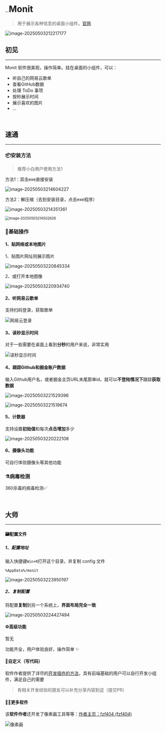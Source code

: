 # <img src="./assets/Monit_logo.png" alt="Monit_logo" style="zoom:7%;" />Monit

> 用于展示各种信息的桌面小组件。[官网](https://monit.fzf404.art/#/)

![image-20250503212217177](./assets/image-20250503212217177.png)

## 初见

---

Monit 软件很美观，操作简单。挂在桌面的小组件，可以：

- 听自己的网易云歌单
- 查看GitHub数据
- 处理 ToDo 事项
- 按秒展示时间
- 展示喜欢的图片
- ...

​    

## 速通

---

### 📦安装方法

> 推荐小白用户使用方法1

方法1：双击exe直接安装

![image-20250503214604227](./assets/image-20250503214604227.png)

方法2：解压缩（去到安装目录，点击exe程序）

![image-20250503214351361](./assets/image-20250503214351361.png)

<img src="./assets/image-20250503214502626.png" alt="image-20250503214502626" style="zoom:80%;" />

### 🔧基础操作

#### 1、贴网络或本地图片

1、贴图片网址则展示图片

![image-20250503220845334](./assets/image-20250503220845334.png)

2、或打开本地图像

![image-20250503220934740](./assets/image-20250503220934740.png)

#### 2、听网易云歌单

支持扫码登录，获取歌单

![网易云登录](./assets/网易云登录.gif)

#### 3、读秒显示时间

对于一些需要在桌面上看到**分秒**的用户来说，非常实用

![读秒显示时间](./assets/读秒显示时间.gif)

#### 4、跟踪Github和掘金账户数据

输入Github用户名，或者掘金主页URL末尾那串id，就可以**不登陆情况下**跟踪**获取数据**

![image-20250503221529396](./assets/image-20250503221529396.png)

![image-20250503221519674](./assets/image-20250503221519674.png)

#### 5、计数器

支持设置**初始值**和每次**点击增加**多少

![image-20250503220222108](./assets/image-20250503220222108.png)

#### 6、摄像头功能

可自行体验摄像头等其他功能

### ⚗️病毒检测

360杀毒的病毒检测✅

​    

## 大师

---

#### 🗃️配置文件

##### 1、配置地址

输入快捷键`Win+R`打开这个目录，并复制 config 文件

```
%AppData%/monit
```

![image-20250503223950197](./assets/image-20250503223950197.png)

##### 2、复制配置

将配置**复制**到另一个系统上，**界面布局完全一致**

![image-20250503224427494](./assets/image-20250503224427494.png)

#### ⚙️高级功能

暂无

功能齐全，用户体验良好，操作简单 ✨

#### 🎨自定义（写代码）

软件作者提供了详尽的[开发插件的方法](https://monit.fzf404.art/#/zh/02-summary)，具有前端基础的用户可以自行开发小组件，满足自己的需要

> 有相关开发经验的朋友可以补充分享内容到这（提交PR）

#### 🧑‍💻更多软件

该**软件作者**还开发了像素画工具等等：[作者主页：fzf404 (fzf404)](https://github.com/fzf404)

![像素画](./assets/像素画.webp)